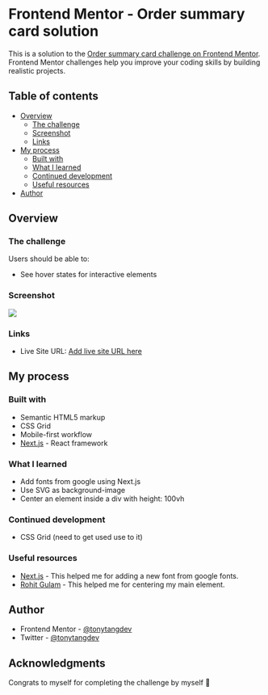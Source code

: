 # Frontend Mentor - Order summary card solution

This is a solution to the [Order summary card challenge on Frontend Mentor](https://www.frontendmentor.io/challenges/order-summary-component-QlPmajDUj). Frontend Mentor challenges help you improve your coding skills by building realistic projects. 

## Table of contents

- [Overview](#overview)
  - [The challenge](#the-challenge)
  - [Screenshot](#screenshot)
  - [Links](#links)
- [My process](#my-process)
  - [Built with](#built-with)
  - [What I learned](#what-i-learned)
  - [Continued development](#continued-development)
  - [Useful resources](#useful-resources)
- [Author](#author)


## Overview

### The challenge

Users should be able to:

- See hover states for interactive elements

### Screenshot

![](./screenshot.jpg)

### Links

- Live Site URL: [Add live site URL here](https://your-live-site-url.com)

## My process

### Built with

- Semantic HTML5 markup
- CSS Grid
- Mobile-first workflow
- [Next.js](https://nextjs.org/) - React framework

### What I learned

 - Add fonts from google using Next.js
 - Use SVG as background-image
 - Center an element inside a div with height: 100vh

### Continued development

 - CSS Grid (need to get used use to it)

### Useful resources

- [Next.js](https://nextjs.org/docs/advanced-features/custom-document) - This helped me for adding a new font from google fonts.
- [Rohit Gulam](https://rohitgulam.hashnode.dev/the-top-3-ways-to-center-a-div-in-css) - This helped me for centering my main element.

## Author

- Frontend Mentor - [@tonytangdev](https://www.frontendmentor.io/profile/tonytangdev)
- Twitter - [@tonytangdev](https://www.twitter.com/tonytangdev)


## Acknowledgments

Congrats to myself for completing the challenge by myself 🎉
